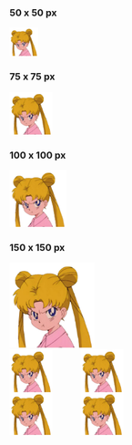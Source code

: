 <!DOCTYPE html>
<html>
<head>
  
  <style> 
    .icon-container {
      display: flex;
      gap: 50px; /* Adjust the gap as needed */
    } 
  </style> 
  
</head>
<body>
 
  <!-- HTML content here -->

### 50 x 50 px
<a href="https://chelcey.github.io/Github-Practice/abcProjects">
  <img src="image.png" alt="Projects" width="50" height="50" />
</a>

### 75 x 75 px
<a href="https://chelcey.github.io/Github-Practice/abcProjects">
  <img src="image.png" alt="Projects" width="75" height="75" />
</a>

### 100 x 100 px
<a href="https://example.com">
  <img src="image.png" alt="Icon" width="100" height="100" />
</a>

### 150 x 150 px
<a href="https://example.com">
  <img src="image.png" alt="Icon" width="150" height="150" />
</a>

<div class="icon-container">
  <img src="image.png" alt="Icon 1" width="75" height="75" />
  <img src="image.png" alt="Icon 2" width="75" height="75" />
</div>

<div class="icon-container">
  <a href="https://chelcey.github.io/Github-Practice/abcProjects">
    <img src="image.png" alt="Icon 1" width="75" height="75" />
  </a>
  <a href="https://chelcey.github.io/Github-Practice/abcProjects">
    <img src="image.png" alt="Icon 2" width="75" height="75" />
  </a>
</div>

</body>
</html>

